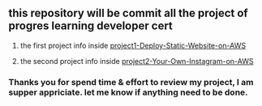 ## this repository will be commit all the project of progres learning developer cert
1. the first project info inside [project1-Deploy-Static-Website-on-AWS](project1-Deploy-Static-Website-on-AWS)

2. the second project info inside [project2-Your-Own-Instagram-on-AWS](project2-Your-Own-Instagram-on-AWS)


### Thanks you for spend time & effort to review my project, I am supper appriciate. let me know if anything need to be done.